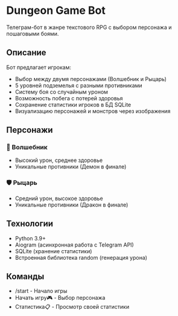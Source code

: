 # Dungeon Game Bot

Телеграм-бот в жанре текстового RPG с выбором персонажа и пошаговыми боями.

## Описание

Бот предлагает игрокам:
- Выбор между двумя персонажами (Волшебник и Рыцарь)
- 5 уровней подземелья с разными противниками
- Систему боя со случайным уроном
- Возможность побега с потерей здоровья
- Сохранение статистики игроков в БД SQLite
- Визуализацию персонажей и монстров через изображения

## Персонажи

### 🧙 Волшебник
- Высокий урон, среднее здоровье
- Уникальные противники (Демон в финале)

### 🛡️ Рыцарь
- Средний урон, высокое здоровье
- Уникальные противники (Дракон в финале)

## Технологии

- Python 3.9+
- Aiogram (асинхронная работа с Telegram API)
- SQLite (хранение статистики)
- Встроенная библиотека random (генерация урона)

## Команды

- /start - Начало игры
- Начать игру🎮 - Выбор персонажа
- Статистика📋 - Просмотр своей статистики